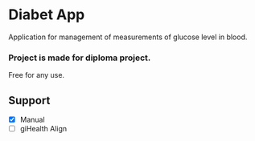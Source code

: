 Diabet App
=====================

Application for management of measurements of glucose level in blood. 

### Project is made for diploma project.

Free for any use.

## Support

- [x] Manual
- [ ] giHealth Align
